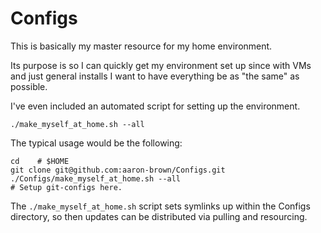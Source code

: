 # Configs

This is basically my master resource for my home environment.

Its purpose is so I can quickly get my environment set up since with VMs and
just general installs I want to have everything be as "the same" as possible.

I've even included an automated script for setting up the environment.

`./make_myself_at_home.sh --all`

The typical usage would be the following:

    cd    # $HOME
    git clone git@github.com:aaron-brown/Configs.git
    ./Configs/make_myself_at_home.sh --all
    # Setup git-configs here.

The `./make_myself_at_home.sh` script sets symlinks up within the Configs
directory, so then updates can be distributed via pulling and resourcing.
